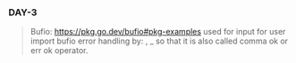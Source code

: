 ### DAY-3

> Bufio: https://pkg.go.dev/bufio#pkg-examples
> used for input for user
> import bufio 
> error handling by: <variable>, _
> so that it is also called comma ok or err ok operator.
> 
> 